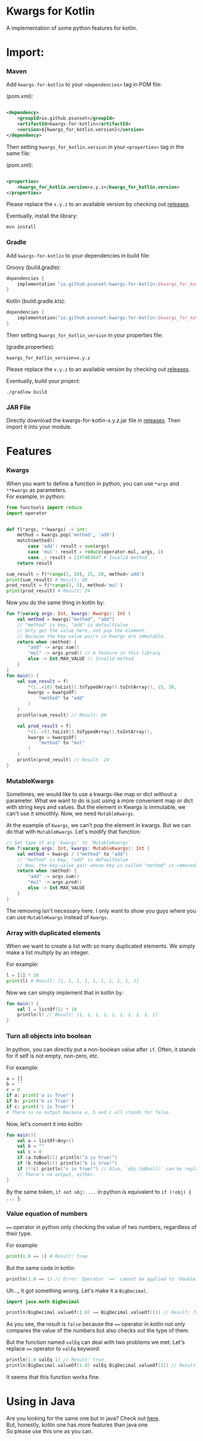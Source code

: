 # Kwargs for Kotlin

A implementation of some python features for kotlin.

# Import:

### Maven

Add `kwargs-for-kotlin` to your `<dependencies>` tag in POM file:

(pom.xml):

```xml

<dependency>
    <groupId>io.github.psunset</groupId>
    <artifactId>kwargs-for-kotlin</artifactId>
    <version>${kwargs_for_kotlin.version}</version>
</dependency>
```

Then setting `kwargs_for_kotlin.version` in your `<properties>` tag in the same file:

(pom.xml):

```xml

<properties>
    <kwargs_for_kotlin.version>x.y.z</kwargs_for_kotlin.version>
</properties>
```

Please replace the `x.y.z` to an available version by checking
out [releases](https://github.com/pSUNSET/KwargsForKotlin/releases).

Eventually, install the library:

```
mvn install
```

### Gradle

Add `kwargs-for-kotlin` to your dependencies in build file:

Groovy (build.gradle):

```groovy
dependencies {
    implementation "io.github.psunset:kwargs-for-kotlin:$kwargs_for_kotlin_version"
}
```

Kotlin (build.gradle.kts):

```kotlin
dependencies {
    implementation("io.github.psunset:kwargs-for-kotlin:$kwargs_for_kotlin_version")
}
```

Then setting `kwargs_for_kotlin_version` in your properties file:

(gradle.properties):

```properties
kwargs_for_kotlin_version=x.y.z
```

Please replace the `x.y.z` to an available version by checking
out [releases](https://github.com/pSUNSET/KwargsForKotlin/releases).

Eventually, build your project:

```
./gradlew build
```

### JAR File

Directly download the kwargs-for-kotlin-x.y.z.jar file
in [releases](https://github.com/pSUNSET/KwargsForKotlin/releases).
Then import it into your module.

# Features

### Kwargs

When you want to define a function in python, you can use `*args` and `**kwargs` as parameters.  
For example, in python:

```python
from functools import reduce
import operator


def f(*args, **kwargs) -> int:
    method = kwargs.pop('method', 'add')
    match(method):
        case 'add': result = sum(args)
        case 'mul': result = reduce(operator.mul, args, 1)
        case _: result = 2147483647 # Invalid method
    return result

sum_result = f(*range(1, 10), 15, 20, method='add')
print(sum_result) # Result: 80
prod_result = f(*range(1, 5), method='mul')
print(prod_result) # Result: 24
```

Now you do the same thing in kotlin by:

```kotlin
fun f(vararg args: Int, kwargs: Kwargs): Int {
    val method = kwargs["method", "add"]
    // "method" is key, "add" is defaultValue
    // Only get the value here, not pop the element.
    // Because the key-value pairs in Kwargs are immutable.
    return when (method) {
        "add" -> args.sum()
        "mul" -> args.prod() // A feature in this library
        else -> Int.MAX_VALUE // Invalid method
    }
}
fun main() {
    val sum_result = f(
        *(1..<10).toList().toTypedArray().toIntArray(), 15, 20,
        kwargs = kwargsOf(
            "method" to "add"
        )
    )
    println(sum_result) // Result: 80

    val prod_result = f(
        *(1..<5).toList().toTypedArray().toIntArray(),
        kwargs = kwargsOf(
            "method" to "mul"
        )
    )
    println(prod_result) // Result: 24
}
```

### MutableKwargs

Sometimes, we would like to use a kwargs-like map or dict without a parameter.
What we want to do is just using a more convenient map or dict with string keys and values.
But the element in Kwargs is immutable, we can't use it smoothly.
Now, we need `MutableKwargs`.

At the example of `Kwargs`, we can't pop the element in kwargs.
But we can do that with `MutableKwargs`.
Let's modify that function:

```kotlin
// Set type of arg 'kwargs' to `MutableKwargs`
fun f(vararg args: Int, kwargs: MutableKwargs): Int {
    val method = kwargs / ("method" to "add")
    // "method" is key, "add" is defaultValue
    // Now, the key-value pair whose key is called "method" is removed.
    return when (method) {
        "add" -> args.sum()
        "mul" -> args.prod()
        else -> Int.MAX_VALUE
    }
}
```

The removing isn't necessary here.
I only want to show you guys where you can use `MutableKwargs` instead of `Kwargs`.

### Array with duplicated elements

When we want to create a list with so many duplicated elements.
We simply make a list multiply by an integer.

For example:

```python
l = [1] * 10
print(l) # Result: [1, 1, 1, 1, 1, 1, 1, 1, 1, 1]
```

Now we can simply implement that in kotlin by:

```kotlin
fun main() {
    val l = listOf(1) * 10
    println(l) // Result: [1, 1, 1, 1, 1, 1, 1, 1, 1, 1]
}
```

### Turn all objects into boolean

In python, you can directly put a non-boolean value after `if`.
Often, it stands for if self is not empty, non-zero, etc.

For example:

```python
a = []
b = ''
c = 0
if a: print('a is True!')
if b: print('b is True!')
if c: print('c is True!')
# There is no output because a, b and c all stands for false.
```

Now, let's convert it into kotlin:

```kotlin
fun main(){
    val a = listOf<Any>()
    val b = ""
    val c = 0
    if (a.toBool()) println("a is true!")
    if (b.toBool()) println("b is true!")
    if (!!c) println("c is true!") // Also, `obj.toBool()` can be replaced to `!!obj`
    // There's no output, either.
}
```

By the same token, `if not obj: ...` in python is equivalent to `if (!obj) { ... }`.

### Value equation of numbers

`==` operator in python only checking the value of two numbers, regardless of their type.

For example:

```python
print(1.0 == 1) # Result: True
```

But the same code in kotlin:

```kotlin
println(1.0 == 1) // Error: Operator '==' cannot be applied to 'Double' and 'Int'
```

Uh..., it got something wrong.
Let's make it a `BigDecimal`.

```kotlin
import java.math.BigDecimal

println(BigDecimal.valueOf(1.0) == BigDecimal.valueOf(1)) // Result: false
```

As you see, the result is `false` because the `==` operator in kotlin
not only compares the value of the numbers but also checks out the type of them.

But the function named `valEq` can deal with two problems we met.
Let's replace `==` operator to `valEq` keyword:

```kotlin
println(1.0 valEq 1) // Result: true
println(BigDecimal.valueOf(1.0) valEq BigDecimal.valueOf(1)) // Result: true
```

It seems that this function works fine.

# Using in Java

Are you looking for the same one but in java? Check out [here](https://github.com/pSUNSET/KwargsForJava).  
But, honestly, kotlin one has more features than java one.  
So please use this one as you can.